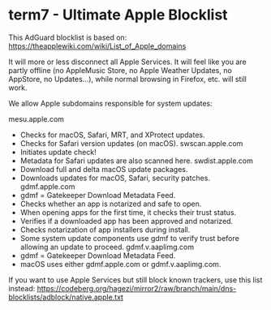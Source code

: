 # term7 - Ultimate Apple Blocklist

This AdGuard blocklist is based on:
https://theapplewiki.com/wiki/List_of_Apple_domains

It will more or less disconnect all Apple Services. It will feel like you are partly offline (no AppleMusic Store, no Apple Weather Updates, no AppStore, no Updates...), while normal browsing in Firefox, etc. will still work.

We allow Apple subdomains responsible for system updates:

mesu.apple.com
- Checks for macOS, Safari, MRT, and XProtect updates.
- Checks for Safari version updates (on macOS).
swscan.apple.com
- Initiates update check!
- Metadata for Safari updates are also scanned here.
swdist.apple.com
- Download full and delta macOS update packages.
- Downloads updates for macOS, Safari, security patches.
gdmf.apple.com
- gdmf = Gatekeeper Download Metadata Feed.
- Checks whether an app is notarized and safe to open.
- When opening apps for the first time, it checks their trust status.
- Verifies if a downloaded app has been approved and notarized.
- Checks notarization of app installers during install.
- Some system update components use gdmf to verify trust before allowing an update to proceed.
gdmf.v.aaplimg.com
- gdmf = Gatekeeper Download Metadata Feed.
- macOS uses either gdmf.apple.com or gdmf.v.aaplimg.com.

If you want to use Apple Services but still block known trackers, use this list instead:
https://codeberg.org/hagezi/mirror2/raw/branch/main/dns-blocklists/adblock/native.apple.txt
